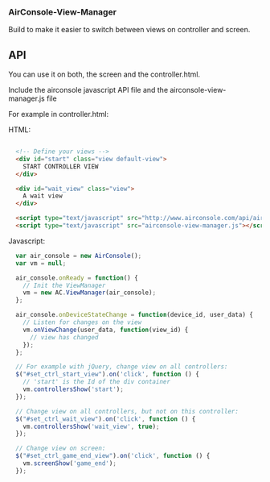 ### AirConsole-View-Manager

Build to make it easier to switch between views on controller and screen.

## API

You can use it on both, the screen and the controller.html.

Include the airconsole javascript API file and the airconsole-view-manager.js file

For example in controller.html:

HTML:

```html

  <!-- Define your views -->
  <div id="start" class="view default-view">
    START CONTROLLER VIEW
  </div>

  <div id="wait_view" class="view">
    A wait view
  </div>

  <script type="text/javascript" src="http://www.airconsole.com/api/airconsole-latest.js"></script>
  <script type="text/javascript" src="airconsole-view-manager.js"></script>
```

Javascript:

```javascript
  var air_console = new AirConsole();
  var vm = null;

  air_console.onReady = function() {
    // Init the ViewManager
    vm = new AC.ViewManager(air_console);
  };

  air_console.onDeviceStateChange = function(device_id, user_data) {
    // Listen for changes on the view
    vm.onViewChange(user_data, function(view_id) {
      // view has changed
    });
  };

  // For example with jQuery, change view on all controllers:
  $("#set_ctrl_start_view").on('click', function () {
    // 'start' is the Id of the div container
    vm.controllersShow('start');
  });

  // Change view on all controllers, but not on this controller:
  $("#set_ctrl_wait_view").on('click', function () {
    vm.controllersShow('wait_view', true);
  });

  // Change view on screen:
  $("#set_ctrl_game_end_view").on('click', function () {
    vm.screenShow('game_end');
  });
```
